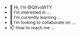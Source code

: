 - 👋 Hi, I’m @QXvsWTY
- 👀 I’m interested in ...
- 🌱 I’m currently learning ...
- 💞️ I’m looking to collaborate on ...
- 📫 How to reach me ...

<!---
QXvsWTY/QXvsWTY is a ✨ special ✨ repository because its `README.md` (this file) appears on your GitHub profile.
You can click the Preview link to take a look at your changes.
--->
